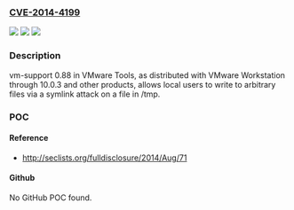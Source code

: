 ### [CVE-2014-4199](https://cve.mitre.org/cgi-bin/cvename.cgi?name=CVE-2014-4199)
![](https://img.shields.io/static/v1?label=Product&message=n%2Fa&color=blue)
![](https://img.shields.io/static/v1?label=Version&message=n%2Fa&color=blue)
![](https://img.shields.io/static/v1?label=Vulnerability&message=n%2Fa&color=brighgreen)

### Description

vm-support 0.88 in VMware Tools, as distributed with VMware Workstation through 10.0.3 and other products, allows local users to write to arbitrary files via a symlink attack on a file in /tmp.

### POC

#### Reference
- http://seclists.org/fulldisclosure/2014/Aug/71

#### Github
No GitHub POC found.

